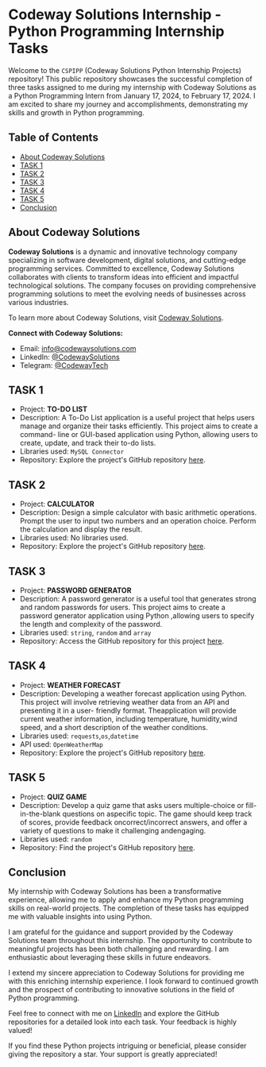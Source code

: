 # Codeway Solutions Internship - Python Programming Internship Tasks

Welcome to the `CSPIPP` (Codeway Solutions Python Internship Projects) repository! This public repository showcases the successful completion of three tasks assigned to me during my internship with Codeway Solutions as a Python Programming Intern from January 17, 2024, to February 17, 2024. I am excited to share my journey and accomplishments, demonstrating my skills and growth in Python programming.

## Table of Contents

- [About Codeway Solutions](#about-codeway-solutions)
- [TASK 1](#task-1)
- [TASK 2](#task-2)
- [TASK 3](#task-3)
- [TASK 4](#task-4)
- [TASK 5](#task-5)
- [Conclusion](#conclusion)

## About Codeway Solutions

**Codeway Solutions** is a dynamic and innovative technology company specializing in software development, digital solutions, and cutting-edge programming services. Committed to excellence, Codeway Solutions collaborates with clients to transform ideas into efficient and impactful technological solutions. The company focuses on providing comprehensive programming solutions to meet the evolving needs of businesses across various industries.

To learn more about Codeway Solutions, visit [Codeway Solutions](https://www.codeway.cloud/).

**Connect with Codeway Solutions:**
- Email: [info@codewaysolutions.com](mailto:contact@codeway.cloud)
- LinkedIn: [@CodewaySolutions](https://www.linkedin.com/company/codeway-solutions/)
- Telegram: [@CodewayTech](https://t.me/+NUj4JXTcTxwxODA9)

## TASK 1

- Project: **TO-DO LIST**
- Description: A To-Do List application is a useful project that helps users manage and organize their tasks efficiently. This project aims to create a command- 
  line or GUI-based application using Python, allowing users to create, update, and track their to-do lists.
- Libraries used: `MySQL Connector`
- Repository: Explore the project's GitHub repository [here](<https://github.com/parshv1234/CODEWAY/tree/main/Task1>).
  
## TASK 2

- Project: **CALCULATOR**
- Description: Design a simple calculator with basic arithmetic operations. Prompt the user to input two numbers and an operation choice. Perform the calculation 
  and display the result.
- Libraries used: No libraries used.
- Repository: Explore the project's GitHub repository [here](<https://github.com/parshv1234/CODEWAY/tree/main/Task2>).

## TASK 3

- Project: **PASSWORD GENERATOR**
- Description: A password generator is a useful tool that generates strong and random passwords for users. This project aims to create a password generator 
  application using Python ,allowing users to specify the length and complexity of the password.
- Libraries used: `string`, `random` and `array`
- Repository: Access the GitHub repository for this project [here](<https://github.com/parshv1234/CODEWAY/tree/main/Task3>).

## TASK 4

- Project: **WEATHER FORECAST**
- Description: Developing a weather forecast application using Python. This project will involve retrieving weather data from an API and presenting it in a user- 
  friendly format. Theapplication will provide current weather information, including temperature, humidity,wind speed, and a short description of the weather 
  conditions.
- Libraries used: `requests`,`os`,`datetime`
- API used: `OpenWeatherMap`
- Repository: Explore the project's GitHub repository [here](<https://github.com/parshv1234/CODEWAY/tree/main/Task4>).
  
## TASK 5

- Project: **QUIZ GAME**
- Description: Develop a quiz game that asks users multiple-choice or fill-in-the-blank questions on aspecific topic. The game should keep track of scores, provide 
  feedback oncorrect/incorrect answers, and offer a variety of questions to make it challenging andengaging.
- Libraries used: `random`
- Repository: Find the project's GitHub repository [here](<https://github.com/parshv1234/CODEWAY/tree/main/Task5>).

## Conclusion

My internship with Codeway Solutions has been a transformative experience, allowing me to apply and enhance my Python programming skills on real-world projects. The completion of these tasks has equipped me with valuable insights into using Python.

I am grateful for the guidance and support provided by the Codeway Solutions team throughout this internship. The opportunity to contribute to meaningful projects has been both challenging and rewarding. I am enthusiastic about leveraging these skills in future endeavors.

I extend my sincere appreciation to Codeway Solutions for providing me with this enriching internship experience. I look forward to continued growth and the prospect of contributing to innovative solutions in the field of Python programming.

Feel free to connect with me on [LinkedIn](<https://www.linkedin.com/in/parshv-modi>) and explore the GitHub repositories for a detailed look into each task. Your feedback is highly valued!

If you find these Python projects intriguing or beneficial, please consider giving the repository a star. Your support is greatly appreciated!
